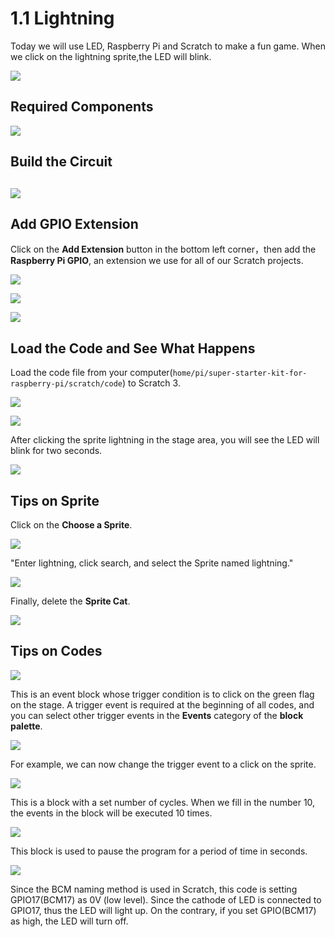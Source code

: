 # 1.1 Lightning

Today we will use LED, Raspberry Pi and Scratch to make a fun game. When we click on the lightning sprite,the LED will blink.

![](./img/1.1/1.1_lightning.png)

## Required Components

![](./img/1.1/1.1_list.png)

## Build the Circuit

## ![](./img/1.1/1.1_fritzing.png)

## Add GPIO Extension

Click on the **Add Extension** button in the bottom left corner，then add the **Raspberry Pi GPIO**, an extension we use for all of our Scratch projects.

![](./img/1.1/1.1_scratchled1.png)

![](./img/1.1/1.1_scratchled2.png)

![](./img/1.1/1.1_scratchled3.png)







## Load the Code and See What Happens

Load the code file from your computer(`home/pi/super-starter-kit-for-raspberry-pi/scratch/code`) to Scratch 3.



![](./img/1.1/1.1_scratch_step1.png)

 

![](./img/1.1/1.1_scratch_step2.png)

After clicking the sprite lightning in the stage area, you will see the LED will blink for two seconds.

![](./img/1.1/1.1_step3.png)

## Tips on Sprite

Click on the **Choose a Sprite**.

![](./img/1.1/1.1_sprite.png)

"Enter lightning, click search, and select the Sprite named lightning."

![](./img/1.1/1.1_upload.png)

Finally, delete the **Sprite Cat**.

![](./img/1.1/1.1_delete.png)

## Tips on Codes

![](./img/1.1/1.1_LED1.png)

This is an event block whose trigger condition is to click on the green flag on the stage. A trigger event is required at the beginning of all codes, and you can select other trigger events in the **Events** category of the **block palette**.

![](./img/1.1/1.1_events.png)

For example, we can now change the trigger event to a click on the sprite.

![](./img/1.1/1.1_LED2.png)

This is a block with a set number of cycles. When we fill in the number 10, the events in the block will be executed 10 times.

![](./img/1.1/1.1_LED4.png)

This block is used to pause the program for a period of time in seconds.

![](./img/1.1/1.1_LED3.png)

Since the BCM naming method is used in Scratch, this code is setting GPIO17(BCM17) as 0V (low level). Since the cathode of LED is connected to GPIO17, thus the LED will light up. On the contrary, if you set GPIO(BCM17) as high, the LED will turn off.

